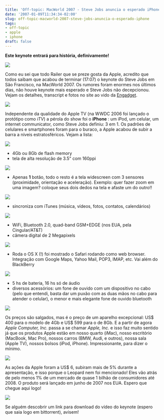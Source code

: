 ```yaml
---
title: 'Off-topic: MacWorld 2007 - Steve Jobs anuncia o esperado iPhone!'
date: '2007-01-09T11:34:34-02:00'
slug: off-topic-macworld-2007-steve-jobs-anuncia-o-esperado-iphone
tags:
- off-topic
- apple
- iphone
draft: false
---
```




 **Este keynote entrará para história, definivamente!**

 ![](/files/dsc_0159.jpg)

Como eu sei que todo Railer que se preze gosta da Apple, acredito que todos saibam que acabou de terminar (17:07) o keynote do Steve Jobs em São Francisco, na MacWorld 2007. Os rumores foram enormes nos últimos dias, não houve keynote mais esperado e Steve Jobs não decepcionou. Vejam os detalhes, transcript e fotos no site ao vido da [Engadget](http://www.engadget.com/2007/01/09/live-from-macworld-2007-steve-jobs-keynote/).

 ![](/files/dsc_0182.jpg)

Independente da qualidade do Apple TV (na WWDC 2006 foi lançado o protótipo como _iTV_) a pérola do show foi o **iPhone** : um iPod, um celular, um internet communicator, como Steve Jobs definiu: 3 em 1. Os padrões de celulares e smartphones foram para o buraco, a Apple acabou de subir a barra a níveis estratosféricos. Vejam a lista:

 ![](/files/dsc_0184.jpg)

- 4Gb ou 8Gb de flash memory
- tela de alta resolução de 3.5" com 160ppi

 ![](/files/dsc_0226.jpg)

- Apenas **1** botão, todo o resto é a tela widescreen com 3 sensores (proximidade, orientação e aceleração). Exemplo: quer fazer zoom em uma imagem? coloque seus dois dedos na tela e afaste um do outro!!

 ![](/files/dsc_0199.jpg)

- sincroniza com iTunes (música, vídeos, fotos, contatos, calendários)

 ![](/files/dsc_0186.jpg)

- WiFi, Bluetooth 2.0, quad-band GSM+EDGE (nos EUA, pela Cingular/AT&T)
- câmera digital de 2 Megapixels

 ![](/files/dsc_0210.jpg)

- Roda o OS X (!) foi mostrado o Safari rodando como web browser. Integração com Google Maps, Yahoo Mail, POP3, IMAP, etc. Vai além do BlackBerry

 ![](/files/dsc_0217.jpg)

- 5 hs de bateria, 16 hs só de áudio
- diversos acessórios: um fone de ouvido com um dispositivo no cabo (pelo que entendi, basta dar um puxão com as duas mãos no cabo para atender o celular), o menor e mais elegante fone de ouvido bluetooth

 ![](/files/dsc_0228.jpg)

Os preços são salgados, mas é o preço de um aparelho excepcional: US$ 400 para o modelo de 4Gb e US$ 599 para o de 8Gb. E a partir de agora _Apple Computer, Inc._ passa a se chamar _Apple, Inc._ e isso faz muito sentido já que os produtos Apple estão em nosso quarto (iMac), nosso escritório (MacBook, Mac Pro), nossos carros (BMW, Audi, e outros), nossa sala (Apple TV), nossos bolsos (iPod, iPhone). Impressionante, para dizer o mínimo.

 ![](/files/dsc_0236.jpg)

As ações da Apple foram a US$ 6, subiram mais de 5% durante a apresentação, e isso porque o Leopard nem foi mencionado! Eles vão atrás de pelo menos 1% de um mercado de quase 1 bilhão de consumidores até 2008. O produto será lançado em junho de 2007 nos EUA. Espero que chegue aqui logo!

 ![](/files/dsc_0233.jpg)

Se alguém descobrir um link para download do vídeo do keynote (espero que saia logo em bittorrent), avisem!

